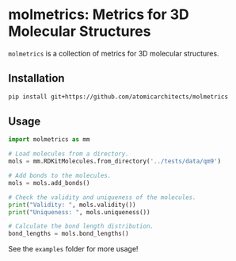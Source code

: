 # molmetrics: Metrics for 3D Molecular Structures

`molmetrics` is a collection of metrics for 3D molecular structures. 

## Installation

```bash
pip install git+https://github.com/atomicarchitects/molmetrics
```

## Usage
```python
import molmetrics as mm

# Load molecules from a directory.
mols = mm.RDKitMolecules.from_directory('../tests/data/qm9')

# Add bonds to the molecules.
mols = mols.add_bonds()

# Check the validity and uniqueness of the molecules.
print("Validity: ", mols.validity())
print("Uniqueness: ", mols.uniqueness())

# Calculate the bond length distribution.
bond_lengths = mols.bond_lengths()
```

See the `examples` folder for more usage!